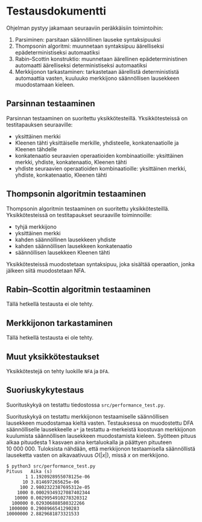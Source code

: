 # Testausdokumentti

Ohjelman pystyy jakamaan seuraaviin peräkkäisiin toimintoihin:
1. Parsiminen: parsitaan säännöllinen lauseke syntaksipuuksi
2. Thompsonin algoritmi: muunnetaan syntaksipuu äärelliseksi epädeterministiseksi automaatiksi
3. Rabin–Scottin konstruktio: muunnetaan äärellinen epädeterministinen automaatti äärelliseksi deterministiseksi automaatiksi
4. Merkkijonon tarkastaminen: tarkastetaan äärellistä determinististä automaattia vasten, kuuluuko merkkijono säännöllisen lausekkeen muodostamaan kieleen.

## Parsinnan testaaminen
Parsinnan testaaminen on suoritettu yksikkötesteillä. Yksikkötesteissä on testitapauksen seuraaville:
* yksittäinen merkki
* Kleenen tähti yksittäiselle merkille, yhdisteelle, konkatenaatiolle ja Kleenen tähdelle
* konkatenaatio seuraavien operaatioiden kombinaatioille: yksittäinen merkki, yhdiste, konkatenaatio, Kleenen tähti
* yhdiste seuraavien operaatioiden kombinaatioille: yksittäinen merkki, yhdiste, konkatenaatio, Kleenen tähti

## Thompsonin algoritmin testaaminen
Thompsonin algoritmin testaaminen on suoritettu yksikkötesteillä. Yksikkötesteissä on testitapaukset seuraaville toiminnoille:
* tyhjä merkkijono
* yksittäinen merkki
* kahden säännöllinen lausekkeen yhdiste
* kahden säännöllisen lausekkeen konkatenaatio
* säännöllisen lausekkeen Kleenen tähti

Yksikkötesteissä muodostetaan syntaksipuu, joka sisältää operaation, jonka jälkeen siitä muodostetaan NFA.

## Rabin–Scottin algoritmin testaaminen

Tällä hetkellä testausta ei ole tehty.

## Merkkijonon tarkastaminen

Tällä hetkellä testausta ei ole tehty.

## Muut yksikkötestaukset

Yksikkötestejä on tehty luokille `NFA` ja `DFA`.

## Suoriuskykytestaus

Suorituskykyä on testattu tiedostossa `src/performance_test.py`.

Suorituskykyä on testattu merkkijonon testaamiselle säännöllisen lausekkeen muodostamaa kieltä vasten. Testauksessa on muodostettu DFA säännölliselle lausekkeelle `a*` ja testattu a-merkeistä koostuvan merkkijonon kuulumista säännöllisen lausekkeen muodostamista kieleen. Syötteen pituus alkaa pituudesta 1 kasvaen aina kertaluokalla ja päättyen pituuteen 10&nbsp;000&nbsp;000. Tuloksista nähdään, että merkkijonon testaamisella säännöllistä lauseketta vasten on aikavaativuus *O*(|*x*|), missä *x* on merkkijono.

    $ python3 src/performance_test.py
    Pituus   Aika (s)
           1 1.1920928955078125e-06
          10 3.814697265625e-06
         100 2.9802322387695312e-05
        1000 0.00029349327087402344
       10000 0.0029954910278320312
      100000 0.029306888580322266
     1000000 0.2908966541290283
    10000000 2.8829681873321533
